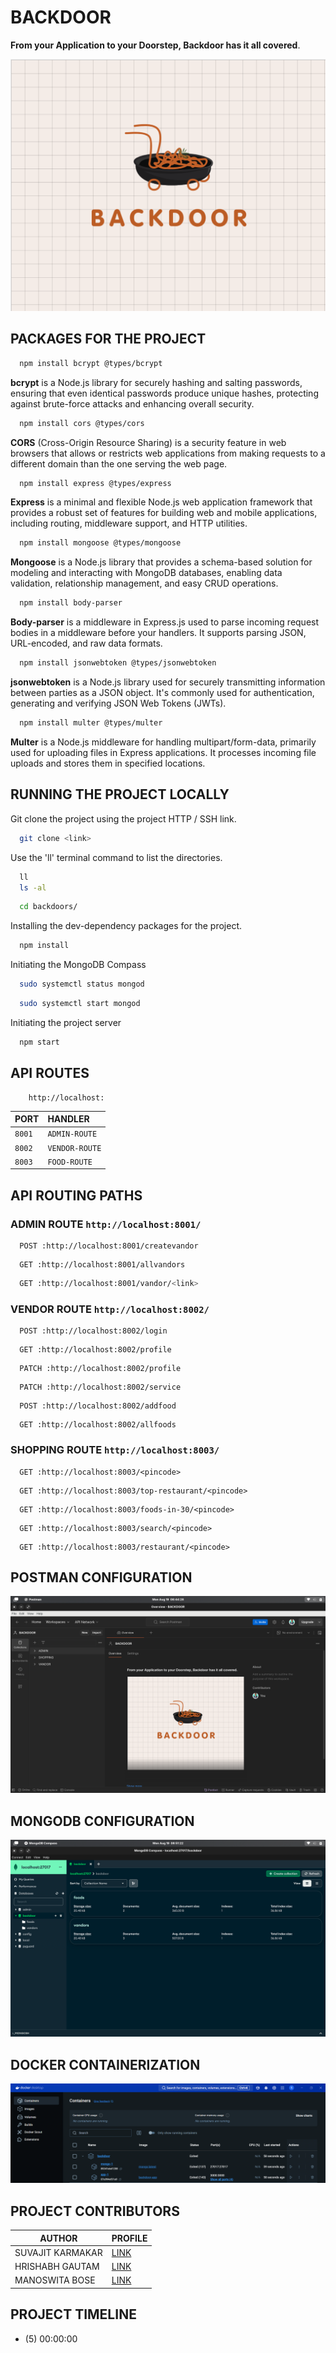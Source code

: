 # BACKDOOR 
**From your Application to your Doorstep, Backdoor has it all covered**.

![Logo](images/backdoor-brand-logo.png)


## PACKAGES FOR THE PROJECT

```bash
  npm install bcrypt @types/bcrypt
```
**bcrypt** is a Node.js library for securely hashing and salting passwords, ensuring that even identical passwords produce unique hashes, protecting against brute-force attacks and enhancing overall security.

```bash
  npm install cors @types/cors
```
**CORS** (Cross-Origin Resource Sharing) is a security feature in web browsers that allows or restricts web applications from making requests to a different domain than the one serving the web page.

```bash
  npm install express @types/express
```
**Express** is a minimal and flexible Node.js web application framework that provides a robust set of features for building web and mobile applications, including routing, middleware support, and HTTP utilities.

```bash
  npm install mongoose @types/mongoose
```
**Mongoose** is a Node.js library that provides a schema-based solution for modeling and interacting with MongoDB databases, enabling data validation, relationship management, and easy CRUD operations.

```bash
  npm install body-parser
```
**Body-parser** is a middleware in Express.js used to parse incoming request bodies in a middleware before your handlers. It supports parsing JSON, URL-encoded, and raw data formats.

```bash
  npm install jsonwebtoken @types/jsonwebtoken
```
**jsonwebtoken** is a Node.js library used for securely transmitting information between parties as a JSON object. It's commonly used for authentication, generating and verifying JSON Web Tokens (JWTs).

```bash
  npm install multer @types/multer
```
**Multer** is a Node.js middleware for handling multipart/form-data, primarily used for uploading files in Express applications. It processes incoming file uploads and stores them in specified locations.


## RUNNING THE PROJECT LOCALLY 
Git clone the project using the project HTTP / SSH link.

```bash
  git clone <link>
```
Use the 'll' terminal command to list the directories.
```bash
  ll
  ls -al
```
```bash
  cd backdoors/
```
Installing the dev-dependency packages for the project.
```bash
  npm install
```
Initiating the MongoDB Compass
```bash
  sudo systemctl status mongod
```
```bash
  sudo systemctl start mongod
```
Initiating the project server
```bash
  npm start
```

## API ROUTES

```http
    http://localhost:
```

| PORT | HANDLER     | 
| :-------- | :------- | 
| `8001` | `ADMIN-ROUTE` | 
| `8002` | `VENDOR-ROUTE` | 
| `8003` | `FOOD-ROUTE` | 


## API ROUTING PATHS

### ADMIN ROUTE `http://localhost:8001/`

```http
  POST :http://localhost:8001/createvandor
```
```http
  GET :http://localhost:8001/allvandors
```
```bash
  GET :http://localhost:8001/vandor/<link>
```

### VENDOR ROUTE `http://localhost:8002/`
```http 
  POST :http://localhost:8002/login
```
```http
  GET :http://localhost:8002/profile
```
```http
  PATCH :http://localhost:8002/profile
```
```http
  PATCH :http://localhost:8002/service
```
```http
  POST :http://localhost:8002/addfood
```
```http
  GET :http://localhost:8002/allfoods 
```

### SHOPPING ROUTE `http://localhost:8003/`
```http
  GET :http://localhost:8003/<pincode>
```
```http
  GET :http://localhost:8003/top-restaurant/<pincode>
```
```http
  GET :http://localhost:8003/foods-in-30/<pincode>
```
```http
  GET :http://localhost:8003/search/<pincode>
```
```http
  GET :http://localhost:8003/restaurant/<pincode>
```

## POSTMAN CONFIGURATION
![Logo](images/POSTMAN-BACKDOOR.png)

## MONGODB CONFIGURATION
![Logo](images/MONGODB-BACKDOOR.png)

## DOCKER CONTAINERIZATION
![Logo](images/resources/Docker%20Screen%20Snip.PNG)

## PROJECT CONTRIBUTORS 

| AUTHOR               | PROFILE                                    |
|--------------------|------------------------------------------------|
| SUVAJIT KARMAKAR  | [LINK](https://github.com/SUVAJIT-KARMAKAR) |
| HRISHABH GAUTAM   | [LINK](https://github.com/hrishabh-16)       |
| MANOSWITA BOSE     | [LINK](https://github.com/manoswita2501)       |

## PROJECT TIMELINE 
- (5) 00:00:00






